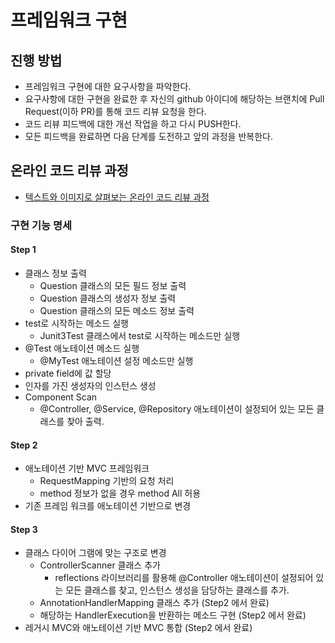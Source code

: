 # 프레임워크 구현
## 진행 방법
* 프레임워크 구현에 대한 요구사항을 파악한다.
* 요구사항에 대한 구현을 완료한 후 자신의 github 아이디에 해당하는 브랜치에 Pull Request(이하 PR)를 통해 코드 리뷰 요청을 한다.
* 코드 리뷰 피드백에 대한 개선 작업을 하고 다시 PUSH한다.
* 모든 피드백을 완료하면 다음 단계를 도전하고 앞의 과정을 반복한다.

## 온라인 코드 리뷰 과정
* [텍스트와 이미지로 살펴보는 온라인 코드 리뷰 과정](https://github.com/next-step/nextstep-docs/tree/master/codereview)

### 구현 기능 명세
#### Step 1
* 클래스 정보 출력
  * Question 클래스의 모든 필드 정보 출력
  * Question 클래스의 생성자 정보 출력
  * Question 클래스의 모든 메소드 정보 출력
* test로 시작하는 메소드 실행
  * Junit3Test 클래스에서 test로 시작하는 메소드만 실행
* @Test 애노테이션 메소드 실행
  * @MyTest 애노테이션 설정 메소드만 실행
* private field에 값 할당
* 인자를 가진 생성자의 인스턴스 생성
* Component Scan
  * @Controller, @Service, @Repository 애노테이션이 설정되어 있는 모든 클래스를 찾아 출력.

#### Step 2
* 애노테이션 기반 MVC 프레임워크 
  * RequestMapping 기반의 요청 처리
  * method 정보가 없을 경우 method All 허용
* 기존 프레임 워크를 애노테이션 기반으로 변경

#### Step 3
* 클래스 다이어 그램에 맞는 구조로 변경
  * ControllerScanner 클래스 추가
    * reflections 라이브러리를 활용해 @Controller 애노테이션이 설정되어 있는 모든 클래스를 찾고, 인스턴스 생성을 담당하는 클래스를 추가.
  * AnnotationHandlerMapping 클래스 추가 (Step2 에서 완료)
  * 해당하는 HandlerExecution을 반환하는 메소드 구현 (Step2 에서 완료)
* 레거시 MVC와 애노테이션 기반 MVC 통합 (Step2 에서 완료)
